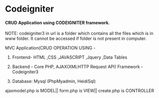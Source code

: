 # Codeigniter
<h4> CRUD Application using CODEIGNITER framework.</h4>


 NOTE: codeigniter3 in url is a folder which contains all the files which is in www folder. It cannot be accessed if folder is not present in computer.

 MVC Application(CRUD OPERATION USING -
 1. Frontend- 
  HTML ,CSS ,JAVASCRIPT ,Jquery ,Data Tables 

 2. Backend - 
  Core PHP, AJAX(XMLHTTP Request API)
 Framework - Codeigniter3

 3. Database: Mysql (PhpMyadmin, HeidiSql)

 ajaxmodel.php is MODEL||
 form.php is VIEW||
 create.php is CONTROLLER

